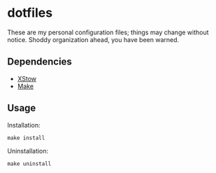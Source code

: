 # dotfiles

These are my personal configuration files; things may change without notice. Shoddy organization ahead, you have been warned.

## Dependencies

- [XStow](https://xstow.sourceforge.net/)
- [Make](https://www.gnu.org/software/make/)

## Usage

Installation:

```
make install
```

Uninstallation:

```
make uninstall
```
